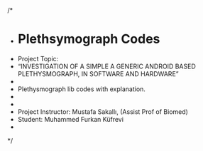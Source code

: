 /*
* # Plethsymograph Codes
* Project Topic: 
* “INVESTIGATION OF A SIMPLE A GENERIC ANDROID BASED PLETHYSMOGRAPH, IN SOFTWARE AND HARDWARE”
*
* Plethysmograph lib codes with explanation.
*
*
* Project Instructor: Mustafa Sakallı, (Assist Prof of Biomed)
* Student: Muhammed Furkan Küfrevi
*
*/
